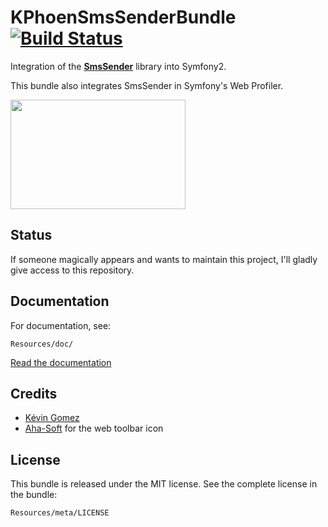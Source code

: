 KPhoenSmsSenderBundle [![Build Status](https://travis-ci.org/K-Phoen/KPhoenSmsSenderBundle.png)](https://travis-ci.org/K-Phoen/KPhoenSmsSenderBundle)
=====================

Integration of the [**SmsSender**](https://github.com/Carpe-Hora/SmsSender/)
library into Symfony2.

This bundle also integrates SmsSender in Symfony's Web Profiler.

<img src="https://raw.github.com/K-Phoen/KPhoenSmsSenderBundle/master/Resources/doc/web_profiler.png" width="280" height="175" />

Status
------

If someone magically appears and wants to maintain this project, I'll gladly give access to this repository.

Documentation
-------------

For documentation, see:

    Resources/doc/

[Read the documentation](https://github.com/K-Phoen/KPhoenSmsSenderBundle/blob/master/Resources/doc/index.md)


Credits
-------

 * [Kévin Gomez](http://github.com/K-Phoen/)
 * [Aha-Soft](http://www.aha-soft.com/) for the web toolbar icon


License
-------

This bundle is released under the MIT license. See the complete license in the
bundle:

    Resources/meta/LICENSE
